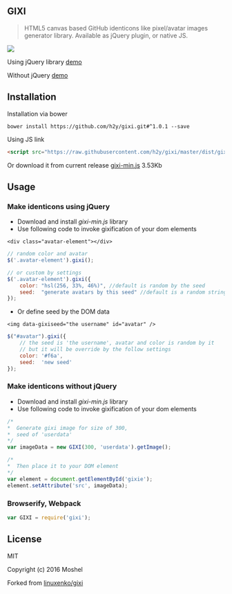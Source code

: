 ## GIXI

> HTML5 canvas based GitHub identicons like pixel/avatar images generator library. Available as jQuery plugin, or native JS.

<img src="https://raw.githubusercontent.com/h2y/gixi/master/examples/screenshot.png" align=center />

Using jQuery library [demo](https://github.com/h2y/gixi/blob/master/examples/jquery-example.html)

Without jQuery [demo](https://github.com/h2y/gixi/blob/master/examples/no-jquery-example.html)

## Installation

Installation via bower

```shell
bower install https://github.com/h2y/gixi.git#^1.0.1 --save
```

Using JS link

```html
<script src="https://raw.githubusercontent.com/h2y/gixi/master/dist/gixi-min.js"></script>
```

Or download it from current release [gixi-min.js](https://raw.githubusercontent.com/h2y/gixi/master/dist/gixi-min.js) 3.53Kb

## Usage

### Make identicons using jQuery

-   Download and install _gixi-min.js_ library
-   Use following code to invoke gixification of your dom elements

`<div class="avatar-element"></div>`

```js
// random color and avatar
$('.avatar-element').gixi();

// or custom by settings
$('.avatar-element').gixi({
    color: "hsl(256, 33%, 46%)", //default is random by the seed
    seed:  "generate avatars by this seed" //default is a random string
});
```

-   Or define seed by the DOM data

`<img data-gixiseed="the username" id="avatar" />`

```js
$("#avatar").gixi({
    // the seed is 'the username', avatar and color is random by it
    // but it will be override by the follow settings
    color: '#f6a',
    seed:  'new seed'
});
```

### Make identicons without jQuery

-   Download and install _gixi-min.js_ library
-   Use following code to invoke gixification of your dom elements

```js
/*
*  Generate gixi image for size of 300,
*  seed of 'userdata'
*/
var imageData = new GIXI(300, 'userdata').getImage();

/*
*  Then place it to your DOM element
*/
var element = document.getElementById('gixie');
element.setAttribute('src', imageData);
```

### Browserify, Webpack

```js
var GIXI = require('gixi');
```

## License

MIT

Copyright (c) 2016 Moshel

Forked from [linuxenko/gixi](https://github.com/linuxenko/gixi)
